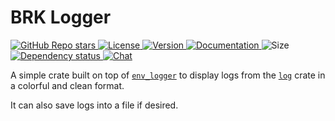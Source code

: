 # BRK Logger

<p align="left">
  <a href="https://github.com/bitcoinresearchkit/brk">
    <img alt="GitHub Repo stars" src="https://img.shields.io/github/stars/bitcoinresearchkit/brk?style=social">
  </a>
  <a href="https://github.com/bitcoinresearchkit/brk/blob/main/LICENSE.md">
    <img src="https://img.shields.io/crates/l/brk" alt="License" />
  </a>
  <a href="https://crates.io/crates/brk_logger">
    <img src="https://img.shields.io/crates/v/brk_logger" alt="Version" />
  </a>
  <a href="https://docs.rs/brk_logger">
    <img src="https://img.shields.io/docsrs/brk_logger" alt="Documentation" />
  </a>
  <img src="https://img.shields.io/crates/size/brk_logger" alt="Size" />
  <a href="https://deps.rs/crate/brk_logger">
    <img src="https://deps.rs/crate/brk_logger/latest/status.svg" alt="Dependency status">
  </a>
  <a href="https://discord.gg/EScZAYX4">
    <img src="https://img.shields.io/discord/1350431684562124850" alt="Chat" />
  </a>
</p>

A simple crate built on top of [`env_logger`](https://crates.io/crates/env_logger) to display logs from the [`log`](https://crates.io/crates/log) crate in a colorful and clean format.

It can also save logs into a file if desired.
